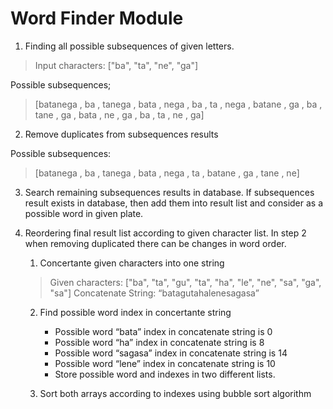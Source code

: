# Word Finder Module

01. Finding all possible subsequences of given letters.

> Input characters: ["ba", "ta", "ne", "ga"]

Possible subsequences; 

> [batanega , ba , tanega , bata , nega , ba , ta , nega , batane , ga , ba , tane , ga , bata , ne , ga , ba , ta , ne , ga]

02. Remove duplicates from subsequences results

Possible subsequences:
	
> [batanega , ba , tanega , bata , nega , ta , batane , ga , tane , ne]

03. Search remaining subsequences results in database. If subsequences result exists in database, then add them into result list and consider as a possible word in given plate.

04. Reordering final result list according to given character list. In step 2 when removing duplicated there can be changes in word order. 

	01. Concertante given characters into one string
	
	> Given characters: ["ba", "ta", "gu", "ta", "ha", "le", "ne", "sa", "ga", "sa"]
	Concatenate String: “batagutahalenesagasa”

	02. Find possible word index in concertante string

		- Possible word “bata” index in concatenate string is 0
		- Possible word “ha” index in concatenate string is 8
		- Possible word “sagasa” index in concatenate string is 14	
		- Possible word “lene” index in concatenate string is 10
		- Store possible word and indexes in two different lists.
	
	03. Sort both arrays according to indexes using bubble sort algorithm